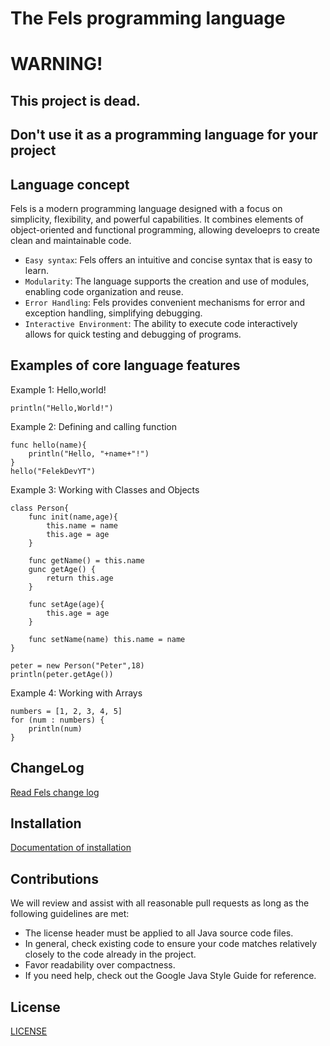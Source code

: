 # The Fels programming language

# WARNING!
## This project is dead.
## Don't use it as a programming language for your project

## Language concept
Fels is a modern programming language designed with a focus on simplicity, flexibility, and powerful capabilities. It combines elements of object-oriented and functional programming, allowing develoeprs to create clean and maintainable code.

- `Easy syntax`: Fels offers an intuitive and concise syntax that is easy to learn.
- `Modularity`: The language supports the creation and use of modules, enabling code organization and reuse.
- `Error Handling`: Fels provides convenient mechanisms for error and exception handling, simplifying debugging.
- `Interactive Environment`: The ability to execute code interactively allows for quick testing and debugging of programs.

## Examples of core language features

Example 1: Hello,world!
```
println("Hello,World!")
```

Example 2: Defining and calling function
```
func hello(name){
    println("Hello, "+name+"!")
}
hello("FelekDevYT")
```

Example 3: Working with Classes and Objects
```
class Person{
    func init(name,age){
        this.name = name
        this.age = age
    }
    
    func getName() = this.name
    gunc getAge() {
        return this.age
    }
    
    func setAge(age){
        this.age = age
    }
    
    func setName(name) this.name = name
}

peter = new Person("Peter",18)
println(peter.getAge())
```

Example 4: Working with Arrays
```
numbers = [1, 2, 3, 4, 5]
for (num : numbers) {
    println(num)
}
```

## ChangeLog

[Read Fels change log](docs/ChangeLog.md)

## Installation

[Documentation of installation](docs/install.md)

## Contributions
We will review and assist with all reasonable pull requests as long as the following guidelines are met:
- The license header must be applied to all Java source code files.
- In general, check existing code to ensure your code matches relatively closely to the code already in the project.
- Favor readability over compactness.
- If you need help, check out the Google Java Style Guide for reference.

## License

[LICENSE](LICENSE)
